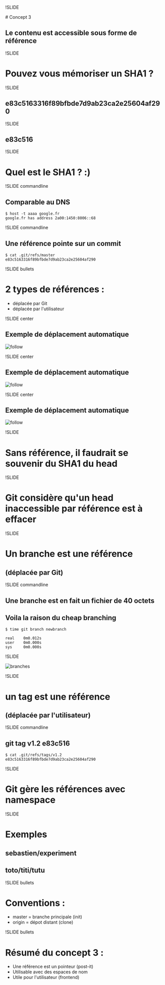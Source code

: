 !SLIDE

# Concept 3
## Le contenu est accessible sous forme de référence

!SLIDE

# Pouvez vous mémoriser un SHA1 ?

!SLIDE

## e83c5163316f89bfbde7d9ab23ca2e25604af290

!SLIDE

## e83c516

!SLIDE

# Quel est le SHA1 ? :)

!SLIDE commandline

## Comparable au DNS

	$ host -t aaaa google.fr
	google.fr has address 2a00:1450:8006::68

!SLIDE commandline

## Une référence pointe sur un commit

	$ cat .git/refs/master
	e83c5163316f89bfbde7d9ab23ca2e25604af290

!SLIDE bullets

# 2 types de références :
* déplacée par Git
* déplacée par l&#39;utilisateur

!SLIDE center

## Exemple de déplacement automatique
![follow](follow1.png)

!SLIDE center

## Exemple de déplacement automatique
![follow](follow2.png)

!SLIDE center

## Exemple de déplacement automatique
![follow](follow3.png)

!SLIDE

# Sans référence, il faudrait se **souvenir** du SHA1 du head

!SLIDE

# Git considère qu&#39;un head inaccessible par référence est à **effacer**

!SLIDE

# Un  branche est une référence
## (déplacée par Git) 

!SLIDE commandline

## Une branche est en fait un fichier de 40 octets
## Voila la raison du **cheap branching**

	$ time git branch newbranch

	real    0m0.012s
	user    0m0.000s
	sys     0m0.000s

!SLIDE

![branches](branches.png)

!SLIDE

# un tag est une référence
## (déplacée par l&#39;utilisateur) 

!SLIDE commandline

##  git tag v1.2 e83c516

	$ cat .git/refs/tags/v1.2
	e83c5163316f89bfbde7d9ab23ca2e25604af290

!SLIDE

# Git gère les références avec **namespace**

!SLIDE

# Exemples
## sebastien/experiment
## toto/titi/tutu

!SLIDE bullets

# Conventions :
* master = branche principale (init)
* origin = dépot distant (clone)

!SLIDE bullets

# Résumé du concept 3 :
* Une référence est un pointeur (post-it)
* Utilisable avec des espaces de nom
* Utile pour l&#39;utilisateur (frontend)
